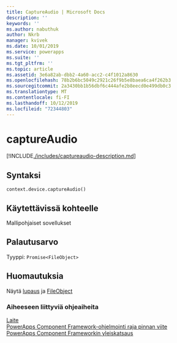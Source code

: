 ```yaml
---
title: CaptureAudio | Microsoft Docs
description: ''
keywords: ''
ms.author: nabuthuk
author: Nkrb
manager: kvivek
ms.date: 10/01/2019
ms.service: powerapps
ms.suite: ''
ms.tgt_pltfrm: ''
ms.topic: article
ms.assetid: 3e6a82ab-dbb2-4a60-acc2-c4f1012a8630
ms.openlocfilehash: 78b2b6bc5049c2921c26f9b5e8baea6ca4f262b3
ms.sourcegitcommit: 2a3430bb1b56dbf6c444afe2b8eecd0e499db0c3
ms.translationtype: MT
ms.contentlocale: fi-FI
ms.lasthandoff: 10/12/2019
ms.locfileid: "72344803"
---
```

# <a name="captureaudio"></a>captureAudio

[!INCLUDE[./includes/captureaudio-description.md](./includes/captureaudio-description.md)]

## <a name="syntax"></a>Syntaksi

`context.device.captureAudio()`

## <a name="available-for"></a>Käytettävissä kohteelle 

Mallipohjaiset sovellukset

## <a name="return-value"></a>Palautusarvo

Tyyppi: `Promise<FileObject>`

## <a name="remarks"></a>Huomautuksia

Näytä [lupaus](https://developer.mozilla.org/docs/Web/JavaScript/reference/Global_Objects/Promise) ja [FileObject](../fileobject.md)

### <a name="related-topics"></a>Aiheeseen liittyviä ohjeaiheita

[Laite](../device.md)<br/>
[PowerApps Component Framework-ohjelmointi raja pinnan viite](../../reference/index.md)<br/>
[PowerApps Component Frameworkin yleiskatsaus](../../overview.md)